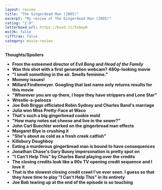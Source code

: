 ```yaml
---
layout: review
title: "The Gingerdead Man (2005)"
excerpt: "My review of The Gingerdead Man (2005)"
rating: "2.0"
letterboxd_url: https://boxd.it/5s8wyH
mst3k: false
rifftrax: false
category: movie-review
---
```


<b>Thoughts/Spoilers

- From the esteemed director of <i>Evil Bong</i> and <i>Head of the Family</i>
- Was this shot with a first generation webcam? 480p-looking movie
- "I smell something in the air. Smells feminine."
- Mommy issues!
- Millard Findlemeyer. Googling that last name only returns results for this movie
- "Wherever you are up there, I hope they have strippers and Lone Star"
- Wrestle-a-palooza
- Joe Bob Briggs officiated Robin Sydney and Charles Band's marriage
- Julia won Miss Pretty-Face at Waco
- That's such a big gingerbread cookie mold
- "How many notes eat cheese and live in the sewer?"
- John Carl Buechler worked on the gingerbread man effects
- Margaret Blye is crushing it
- "She's about as cold as a fresh creek catfish"
- Killsbury Doughboy
- Eating a murderous gingerbread man is bound to have consequences
- Jonathan Chase's Gary Busey impersonation is pretty spot on
- "I Can't Help This" by Charles Band playing over the credits
- The closing credits look like a 90s TV opening credit sequence and I love it
- That is the slowest closing credit crawl I've ever seen. I guess so that they have time to play "I Can't Help This" in its entirety
- Joe Bob tearing up at the end of the episode is so touching
